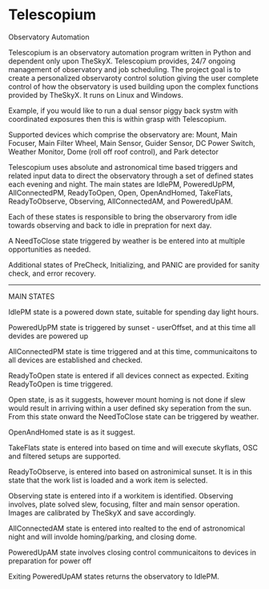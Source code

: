 # Telescopium
Observatory Automation

Telescopium is an observatory automation program written in Python and dependent only upon TheSkyX. Telescopium provides, 24/7 ongoing management of observatory and job scheduling. The project goal is to create a personalized observaroty control solution giving the user complete control of how the observatory is used building upon the complex functions provided by TheSkyX. It runs on Linux and Windows. 

Example, if you would like to run a dual sensor piggy back systm with coordinated exposures then this is within grasp with Telescopium.

Supported devices which comprise the observatory are: Mount, Main Focuser, Main Filter Wheel, Main Sensor, Guider Sensor, DC Power Switch, Weather Monitor, Dome (roll off roof control), and Park detector
    
Telescopium uses absolute and astronomical time based triggers and related input data to direct the observatory through a set of defined states each evening and night. The main states are IdlePM, PoweredUpPM, AllConnectedPM, ReadyToOpen, Open, OpenAndHomed, TakeFlats, ReadyToObserve, Observing, AllConnectedAM, and PoweredUpAM.

Each of these states is responsible to bring the observarory from idle towards observing and back to idle in prepration for next day.

A NeedToClose state triggered by weather is be entered into at multiple opportunities as needed.

Additional states of PreCheck, Initializing, and PANIC are provided for sanity check, and error recovery.

-----------------------------------------------------------------
MAIN STATES

IdlePM state is a powered down state, suitable for spending day light hours.

PoweredUpPM state is triggered by sunset - userOffset, and at this time all devides are powered up

AllConnectedPM state is time triggered and at this time, communicaitons to all devices are established and checked.

ReadyToOpen state is entered if all devices connect as expected. Exiting ReadyToOpen is time triggered. 

Open state, is as it suggests, however mount homing is not done if slew would result in arriving within a user defined sky seperation from the sun. From this state onward the NeedToClose state can be triggered by weather.

OpenAndHomed state is as it suggest.  

TakeFlats state is entered into based on time and will execute skyflats, OSC and filtered setups are supported.

ReadyToObserve, is entered into based on astronimical sunset. It is in this state that the work list is loaded and a work item is selected.

Observing state is entered into if a workitem is identified. Observing involves, plate solved slew, focusing, filter and main sensor operation. Images are calibrated by TheSkyX and save accordingly.

AllConnectedAM state is entered into realted to the end of astronomical night and will involde homing/parking, and closing dome.

PoweredUpAM state involves closing control communicaitons to devices in preparation for power off

Exiting PoweredUpAM states returns the observatory to IdlePM.

